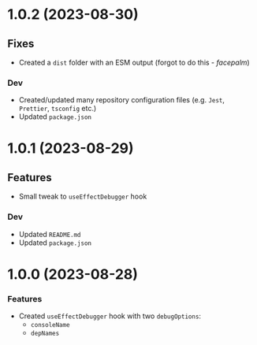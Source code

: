# 1.0.2 (2023-08-30)

## Fixes

- Created a `dist` folder with an ESM output (forgot to do this - _facepalm_)

### Dev

- Created/updated many repository configuration files (e.g. `Jest`, `Prettier`, `tsconfig` etc.)
- Updated `package.json`

# 1.0.1 (2023-08-29)

## Features

- Small tweak to `useEffectDebugger` hook

### Dev

- Updated `README.md`
- Updated `package.json`

# 1.0.0 (2023-08-28)

### Features

- Created `useEffectDebugger` hook with two `debugOptions`:
  - `consoleName`
  - `depNames`
